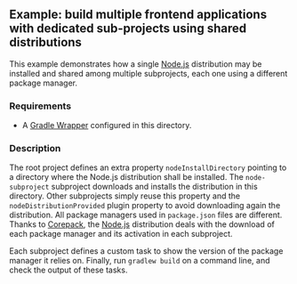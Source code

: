 ## Example: build multiple frontend applications with dedicated sub-projects using shared distributions

This example demonstrates how a single [Node.js][nodejs] distribution may be installed and shared among multiple
subprojects, each one using a different package manager.

### Requirements

- A [Gradle Wrapper][gradle-wrapper] configured in this directory.

### Description

The root project defines an extra property `nodeInstallDirectory` pointing to a directory where the Node.js distribution
shall be installed. The `node-subproject` subproject downloads and installs the distribution in this directory. Other
subprojects simply reuse this property and the `nodeDistributionProvided` plugin property to avoid downloading again the
distribution. All package managers used in `package.json` files are different. Thanks to [Corepack][corepack], the
[Node.js][nodejs] distribution deals with the download of each package manager and its activation in each subproject.

Each subproject defines a custom task to show the version of the package manager it relies on. Finally,
run `gradlew build` on a command line, and check the output of these tasks.

[corepack]: <https://nodejs.org/api/corepack.html> (Corepack)
[gradle-wrapper]: <https://docs.gradle.org/current/userguide/gradle_wrapper.html> (Gradle Wrapper)
[nodejs]: <https://nodejs.org/> (Node.js)
